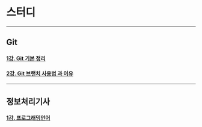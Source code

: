 # 스터디
------------

## Git
#### [1강. Git 기본 정리](https://github.com/JustBasicPro/Study/tree/main/Git/1%EA%B0%95)
#### [2강. Git 브랜치 사용법 과 이유](https://github.com/JustBasicPro/Study/tree/main/Git/2%EA%B0%95)

-------------

## 정보처리기사
#### [1강. 프로그래밍언어](https://github.com/JustBasicPro/Study/tree/main/%EC%A0%95%EB%B3%B4%EC%B2%98%EB%A6%AC%EA%B8%B0%EC%82%AC/1%EA%B0%95)
